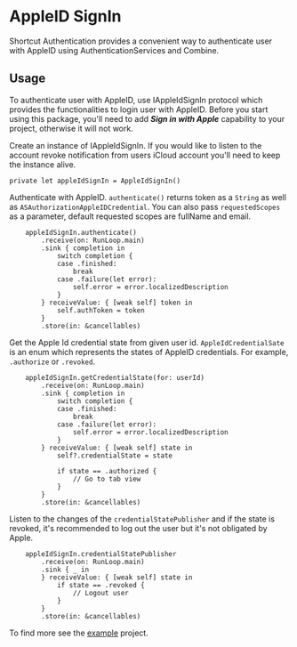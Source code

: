 # AppleID SignIn
Shortcut Authentication provides a convenient way to authenticate user with AppleID using AuthenticationServices and Combine.

## Usage
To authenticate user with AppleID, use IAppleIdSignIn protocol which provides the functionalities to login user with AppleID.
Before you start using this package, you'll need to add **_Sign in with Apple_** capability to your project, otherwise it will not work.

Create an instance of IAppleIdSignIn. If you would like to listen to the account revoke notification from users iCloud account you'll need to keep the instance alive.
```
private let appleIdSignIn = AppleIdSignIn()
```
Authenticate with AppleID. `authenticate()` returns token as a `String` as well as `ASAuthorizationAppleIDCredential`. You can also pass `requestedScopes` as a parameter, default requested scopes are fullName and email.
```
    appleIdSignIn.authenticate()
        .receive(on: RunLoop.main)
        .sink { completion in
            switch completion {
            case .finished:
                break
            case .failure(let error):
                self.error = error.localizedDescription
            }
        } receiveValue: { [weak self] token in
            self.authToken = token
        }
        .store(in: &cancellables)
```
Get the Apple Id credential state from given user id. `AppleIdCredentialSate` is an enum which represents the states of AppleID credentials. For example,  `.authorize` or `.revoked`.
```
    appleIdSignIn.getCredentialState(for: userId)
        .receive(on: RunLoop.main)
        .sink { completion in
            switch completion {
            case .finished:
                break
            case .failure(let error):
                self.error = error.localizedDescription
            }
        } receiveValue: { [weak self] state in
            self?.credentialState = state

            if state == .authorized {
                // Go to tab view
            }
        }
        .store(in: &cancellables)
```
Listen to the changes of the `credentialStatePublisher` and if the state is revoked, it's recommended to log out the user but it's not obligated by Apple.
```
    appleIdSignIn.credentialStatePublisher
        .receive(on: RunLoop.main)
        .sink { _ in
        } receiveValue: { [weak self] state in
            if state == .revoked {
                // Logout user
            }
        }
        .store(in: &cancellables)
```

To find more see the [example](Example) project.
